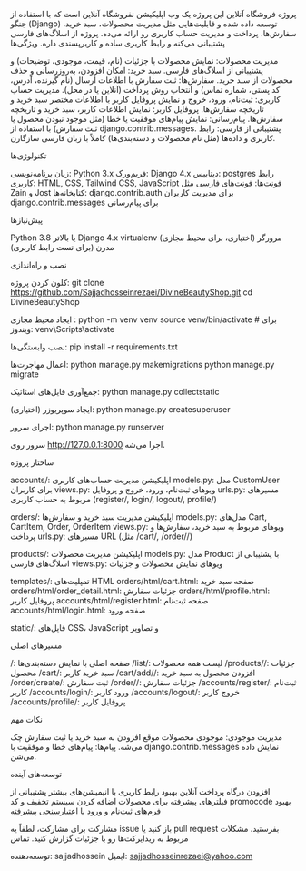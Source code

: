 پروژه فروشگاه آنلاین
این پروژه یک وب اپلیکیشن نفروشگاه آنلاین است که با استفاده از جنگو (Django) توسعه داده شده و قابلیت‌هایی مثل مدیریت محصولات، سبد خرید، سفارش‌ها، پرداخت و مدیریت حساب کاربری رو ارائه می‌ده. پروژه از اسلاگ‌های فارسی پشتیبانی می‌کنه و رابط کاربری ساده و کاربرپسندی داره.
ویژگی‌ها

مدیریت محصولات: نمایش محصولات با جزئیات (نام، قیمت، موجودی، توضیحات) و پشتیبانی از اسلاگ‌های فارسی.
سبد خرید: امکان افزودن، به‌روزرسانی و حذف محصولات از سبد خرید.
سفارش‌ها: ثبت سفارش با اطلاعات ارسال (نام گیرنده، آدرس، کد پستی، شماره تماس) و انتخاب روش پرداخت (آنلاین یا در محل).
مدیریت حساب کاربری: ثبت‌نام، ورود، خروج و نمایش پروفایل کاربر با اطلاعات مختصر سبد خرید و تاریخچه سفارش‌ها.
پروفایل کاربر: نمایش اطلاعات کاربر، سبد خرید و تاریخچه سفارش‌ها.
پیام‌رسانی: نمایش پیام‌های موفقیت یا خطا (مثل موجود نبودن محصول یا ثبت سفارش) با استفاده از django.contrib.messages.
پشتیبانی از فارسی: رابط کاربری و داده‌ها (مثل نام محصولات و دسته‌بندی‌ها) کاملاً با زبان فارسی سازگارن.

تکنولوژی‌ها

زبان برنامه‌نویسی: Python 3.x
فریم‌ورک: Django 4.x
دیتابیس: postgres
رابط کاربری: HTML, CSS, Tailwind CSS, JavaScript
فونت‌ها: فونت‌های فارسی مثل Zain و Jost
کتابخانه‌ها:
django.contrib.auth برای مدیریت کاربران
django.contrib.messages برای پیام‌رسانی




پیش‌نیازها

Python 3.8 یا بالاتر
Django 4.x
virtualenv (اختیاری، برای محیط مجازی)
مرورگر مدرن (برای تست رابط کاربری)

نصب و راه‌اندازی

کلون کردن پروژه:
git clone https://github.com/Sajjadhosseinrezaei/DivineBeautyShop.git
cd DivineBeautyShop


ایجاد محیط مجازی :
python -m venv venv
source venv/bin/activate  # برای ویندوز: venv\Scripts\activate


نصب وابستگی‌ها:
pip install -r requirements.txt


اعمال مهاجرت‌ها:
python manage.py makemigrations
python manage.py migrate


جمع‌آوری فایل‌های استاتیک:
python manage.py collectstatic


ایجاد سوپریوزر (اختیاری):
python manage.py createsuperuser


اجرای سرور:
python manage.py runserver

سرور روی http://127.0.0.1:8000 اجرا می‌شه.


ساختار پروژه

accounts/: اپلیکیشن مدیریت حساب‌های کاربری
models.py: مدل CustomUser برای کاربران
views.py: ویوهای ثبت‌نام، ورود، خروج و پروفایل
urls.py: مسیرهای مربوط به حساب کاربری (register/, login/, logout/, profile/)


orders/: اپلیکیشن مدیریت سبد خرید و سفارش‌ها
models.py: مدل‌های Cart, CartItem, Order, OrderItem
views.py: ویوهای مربوط به سبد خرید، سفارش‌ها و پرداخت
urls.py: مسیرهای URL (مثل /cart/, /order/<pk>/)


products/: اپلیکیشن مدیریت محصولات
models.py: مدل Product با پشتیبانی از اسلاگ‌های فارسی
views.py: ویوهای نمایش محصولات و جزئیات


templates/: تمپلیت‌های HTML
orders/html/cart.html: صفحه سبد خرید
orders/html/order_detail.html: جزئیات سفارش
orders/html/profile.html: پروفایل کاربر
accounts/html/register.html: صفحه ثبت‌نام
accounts/html/login.html: صفحه ورود


static/: فایل‌های CSS، JavaScript و تصاویر

مسیرهای اصلی

/: صفحه اصلی با نمایش دسته‌بندی‌ها
/list/: لیست همه محصولات
/products/<id>/: جزئیات محصول
/cart/: سبد خرید کاربر
/cart/add/<id>/: افزودن محصول به سبد خرید
/order/create/: ثبت سفارش
/order/<pk>/: جزئیات سفارش
/accounts/register/: ثبت‌نام کاربر
/accounts/login/: ورود کاربر
/accounts/logout/: خروج کاربر
/accounts/profile/: پروفایل کاربر

نکات مهم

مدیریت موجودی: موجودی محصولات موقع افزودن به سبد خرید یا ثبت سفارش چک می‌شه.
پیام‌ها: پیام‌های خطا و موفقیت با django.contrib.messages نمایش داده می‌شن.







توسعه‌های آینده

افزودن درگاه پرداخت آنلاین
بهبود رابط کاربری با انیمیشن‌های بیشتر
پشتیبانی از فیلترهای پیشرفته برای محصولات
اضافه کردن سیستم تخفیف و کد promocode
بهبود فرم‌های ثبت‌نام و ورود با اعتبارسنجی پیشرفته

مشارکت
برای مشارکت، لطفاً یه issue باز کنید یا pull request بفرستید. مشکلات مربوط به  ریدایرکت‌ها رو با جزئیات گزارش کنید.
تماس

توسعه‌دهنده: sajjadhossein
ایمیل: sajjadhosseinrezaei@yahoo.com

